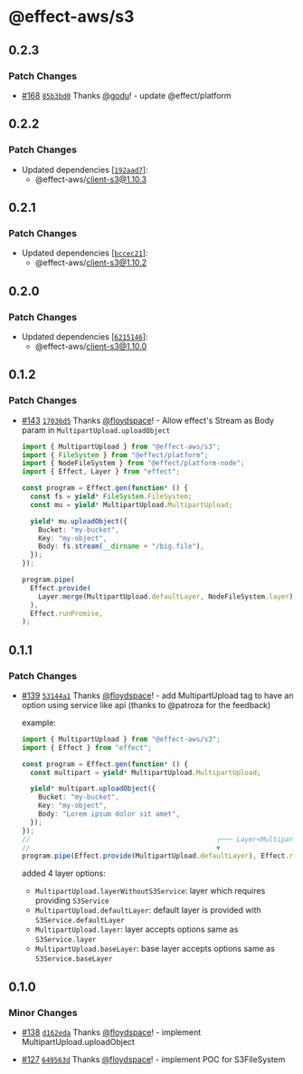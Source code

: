 # @effect-aws/s3

## 0.2.3

### Patch Changes

- [#168](https://github.com/floydspace/effect-aws/pull/168) [`85b3bd0`](https://github.com/floydspace/effect-aws/commit/85b3bd001dc0b5dcbedf273483e4bbf81d17f0dc) Thanks [@godu](https://github.com/godu)! - update @effect/platform

## 0.2.2

### Patch Changes

- Updated dependencies [[`192aad7`](https://github.com/floydspace/effect-aws/commit/192aad72a154951e5814f12cae90cc3d1b63621c)]:
  - @effect-aws/client-s3@1.10.3

## 0.2.1

### Patch Changes

- Updated dependencies [[`bccec21`](https://github.com/floydspace/effect-aws/commit/bccec2132338db2c04444baf249c48efbb42e80e)]:
  - @effect-aws/client-s3@1.10.2

## 0.2.0

### Patch Changes

- Updated dependencies [[`6215146`](https://github.com/floydspace/effect-aws/commit/62151460cb125298b24375a4c69dcf8d562148f8)]:
  - @effect-aws/client-s3@1.10.0

## 0.1.2

### Patch Changes

- [#143](https://github.com/floydspace/effect-aws/pull/143) [`17036d5`](https://github.com/floydspace/effect-aws/commit/17036d54b51e2509ed3245ba45f5d8e72c080a93) Thanks [@floydspace](https://github.com/floydspace)! - Allow effect's Stream as Body param in `MultipartUpload.uploadObject`

  ```ts
  import { MultipartUpload } from "@effect-aws/s3";
  import { FileSystem } from "@effect/platform";
  import { NodeFileSystem } from "@effect/platform-node";
  import { Effect, Layer } from "effect";

  const program = Effect.gen(function* () {
    const fs = yield* FileSystem.FileSystem;
    const mu = yield* MultipartUpload.MultipartUpload;

    yield* mu.uploadObject({
      Bucket: "my-bucket",
      Key: "my-object",
      Body: fs.stream(__dirname + "/big.file"),
    });
  });

  program.pipe(
    Effect.provide(
      Layer.merge(MultipartUpload.defaultLayer, NodeFileSystem.layer),
    ),
    Effect.runPromise,
  );
  ```

## 0.1.1

### Patch Changes

- [#139](https://github.com/floydspace/effect-aws/pull/139) [`53144a1`](https://github.com/floydspace/effect-aws/commit/53144a1ff6d6d32e60ffd1220d8745f8e578a116) Thanks [@floydspace](https://github.com/floydspace)! - add MultipartUpload tag to have an option using service like api (thanks to @patroza for the feedback)

  example:

  ```ts
  import { MultipartUpload } from "@effect-aws/s3";
  import { Effect } from "effect";

  const program = Effect.gen(function* () {
    const multipart = yield* MultipartUpload.MultipartUpload;

    yield* multipart.uploadObject({
      Bucket: "my-bucket",
      Key: "my-object",
      Body: "Lorem ipsum dolor sit amet",
    });
  });
  //                                              ┌─── Layer<MultipartUpload, never, never>
  //                                              ▼
  program.pipe(Effect.provide(MultipartUpload.defaultLayer), Effect.runPromise);
  ```

  added 4 layer options:

  - `MultipartUpload.layerWithoutS3Service`: layer which requires providing `S3Service`
  - `MultipartUpload.defaultLayer`: default layer is provided with `S3Service.defaultLayer`
  - `MultipartUpload.layer`: layer accepts options same as `S3Service.layer`
  - `MultipartUpload.baseLayer`: base layer accepts options same as `S3Service.baseLayer`

## 0.1.0

### Minor Changes

- [#138](https://github.com/floydspace/effect-aws/pull/138) [`d162eda`](https://github.com/floydspace/effect-aws/commit/d162edad9d69646bddccccb78dcc89261ebdf4ec) Thanks [@floydspace](https://github.com/floydspace)! - implement MultipartUpload.uploadObject

- [#127](https://github.com/floydspace/effect-aws/pull/127) [`649563d`](https://github.com/floydspace/effect-aws/commit/649563d5472ad8b8730f41979520ef2d011637c8) Thanks [@floydspace](https://github.com/floydspace)! - implement POC for S3FileSystem
